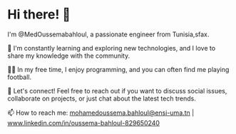 

# Hi there! 👋

I'm  @MedOussemabahloul, a passionate engineer from Tunisia,sfax. 

🌱 I'm constantly learning and exploring new technologies, and I love to share my knowledge with the community.

👨‍💻 In my free time, I enjoy programming, and you can often find me playing football.

💬 Let's connect! Feel free to reach out if you want to discuss social issues, collaborate on projects, or just chat about the latest tech trends.

📫 How to reach me: mohamedoussema.bahloul@ensi-uma.tn | www.linkedin.com/in/oussema-bahloul-829650240


<!---
MedOussemabahloul/MedOussemabahloul is a ✨ special ✨ repository because its `README.md` (this file) appears on your GitHub profile.
You can click the Preview link to take a look at your changes.
--->
